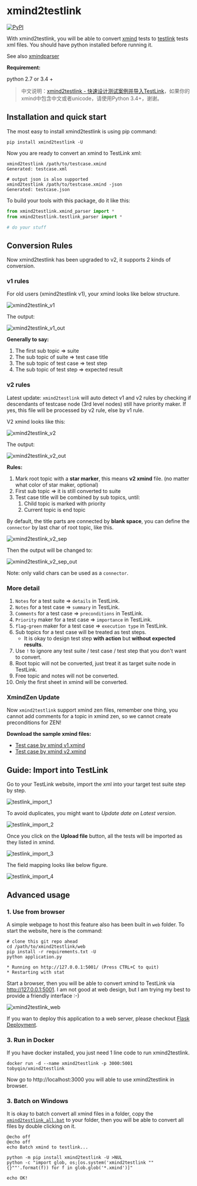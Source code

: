 # xmind2testlink

[![PyPI](https://img.shields.io/pypi/v/xmind2testlink.svg)](https://pypi.org/project/xmind2testlink/)

With xmind2testlink, you will be able to convert [xmind](https://www.xmind.net/) tests to [testlink](http://www.testlink.org/) tests xml files. You should have python installed before running it.

See also [xmindparser](https://github.com/tobyqin/xmindparser)

**Requirement:** 

python 2.7 or 3.4 +

> 中文说明：[xmind2testlink - 快速设计测试案例并导入TestLink](https://tobyqin.github.io/posts/2017-07-27/use-xmind-to-design-testcase/)，如果你的xmind中包含中文或者unicode，请使用Python 3.4+，谢谢。

## Installation and quick start

The most easy to install xmind2testlink is using pip command:

```
pip install xmind2testlink -U
```

Now you are ready to convert an xmind to TestLink xml:

```shell
xmind2testlink /path/to/testcase.xmind
Generated: testcase.xml

# output json is also supported
xmind2testlink /path/to/testcase.xmind -json
Generated: testcase.json
```

To build your tools with this package, do it like this:

```python
from xmind2testlink.xmind_parser import *
from xmind2testlink.testlink_parser import *

# do your stuff
```

## Conversion Rules

Now xmind2testlink has been upgraded to v2, it supports 2 kinds of conversion.

### v1 rules

For old users (xmind2testlink v1), your xmind looks like below structure.

![xmind2testlink_v1](web/static/guide/xmind2testlink_v1.png)

The output:

![xmind2testlink_v1_out](web/static/guide/xmind2testlink_v1_out.png)

**Generally to say:**

1. The first sub topic => suite
2. The sub topic of suite => test case title
3. The sub topic of test case => test step
4. The sub topic of test step => expected result

### v2 rules

Latest update: `xmind2testlink` will auto detect v1 and v2 rules by checking if descendants of testcase node (3rd level nodes)
still have priority maker. If yes, this file will be processed by v2 rule, else by v1 rule.

V2 xmind looks like this:

![xmind2testlink_v2](web/static/guide/xmind2testlink_v2.png)

The output:

![xmind2testlink_v2_out](web/static/guide/xmind2testlink_v2_out.png)

**Rules:**

1. Mark root topic with a **star marker**, this means **v2 xmind** file. (no matter what color of star maker, optional)
2. First sub topic => it is still converted to suite
3. Test case title will be combined by sub topics, until:
   1. Child topic is marked with priority
   2. Current topic is end topic

By default, the title parts are connected by **blank space**, you can define the `connector` by last char of root topic, like this.

![xmind2testlink_v2_sep](web/static/guide/xmind2testlink_v2_sep.png)

Then the output will be changed to:

![xmind2testlink_v2_sep_out](web/static/guide/xmind2testlink_v2_sep_out.png)

Note: only valid chars can be used as a `connector`. 

### More detail

1. `Notes` for a test suite => `details` in TestLink.
2. `Notes` for a test case => `summary` in TestLink.
3. `Comments` for a test case => `preconditions` in TestLink.
4. `Priority` maker for a test case => `importance` in TestLink.
5. `flag-green` maker for a test case => `execution type` in TestLink.
6. Sub topics for a test case will be treated as test steps.
   - It is okay to design test step **with action** but **without expected results**.
7. Use `!` to ignore any test suite / test case / test step that you don't want to convert.
8. Root topic will not be converted, just treat it as target suite node in TestLink.
9. Free topic and notes will not be converted.
10. Only the first sheet in xmind will be converted.

### XmindZen Update

Now `xmind2testlink` support xmind zen files, remember one thing, you cannot add comments for a topic in xmind zen, so we cannot create preconditions for ZEN!

**Download the sample xmind files:**

-  [Test case by xmind v1.xmind](web/static/guide/test_case_by_xmind_v1.xmind)
-  [Test case by xmind v2.xmind](web/static/guide/test_case_by_xmind_v2.xmind)

## Guide: Import into TestLink

Go to your TestLink website, import the xml into your target test suite step by step.

![testlink_import_1](doc/testlink_import_1.png)

To avoid duplicates, you might want to *Update date on Latest version*.

![testlink_import_2](doc/testlink_import_2.png)

Once you click on the **Upload file** button, all the tests will be imported as they listed in xmind.

![testlink_import_3](doc/testlink_import_3.png)

The field mapping looks like below figure.

![testlink_import_4](doc/testlink_import_4.png)

## Advanced usage

### 1. Use from browser

A simple webpage to host this feature also has been built in  `web` folder. To start the website, here is the command:

```shell
# clone this git repo ahead
cd /path/to/xmind2testlink/web
pip install -r requirements.txt -U
python application.py

* Running on http://127.0.0.1:5001/ (Press CTRL+C to quit)
* Restarting with stat
```

Start a browser, then you will be able to convert xmind to TestLink via http://127.0.0.1:5001. I am not good at web design, but I am trying my best to provide a friendly interface :-)

![xmind2testlink_web](web/static/guide/web.png)

If you wan to deploy this application to a web server, please checkout [Flask Deployment](http://flask.pocoo.org/docs/0.12/deploying/#deployment).

### 3. Run in Docker

If you have docker installed, you just need 1 line code to run xmind2testlink.

```
docker run -d --name xmind2testlink -p 3000:5001 tobyqin/xmind2testlink
```

Now go to http://localhost:3000 you will able to use xmind2testlink in browser.

### 3. Batch on Windows

It is okay to batch convert all xmind files in a folder, copy the [`xmind2testlink_all.bat`](batch/xmind2testlink_all.bat) to your folder, then you will be able to convert all files by double clicking on it.

```shell
@echo off
@echo off
echo Batch xmind to testlink...

python -m pip install xmind2testlink -U >NUL
python -c "import glob, os;[os.system('xmind2testlink ""{}""'.format(f)) for f in glob.glob('*.xmind')]"

echo OK!
```

